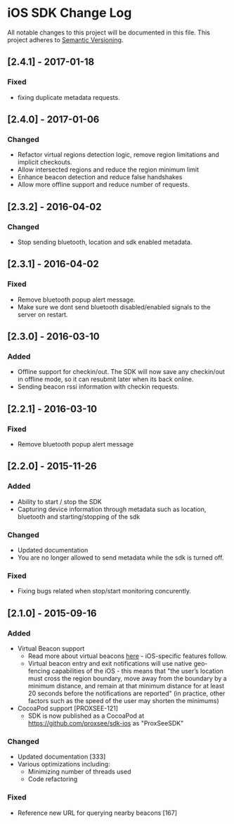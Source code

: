 # iOS SDK Change Log
All notable changes to this project will be documented in this file.
This project adheres to [Semantic Versioning](http://semver.org/).

## [2.4.1] - 2017-01-18
### Fixed
- fixing duplicate metadata requests.


## [2.4.0] - 2017-01-06
### Changed
- Refactor virtual regions detection logic, remove region limitations and implicit checkouts.
- Allow intersected regions and reduce the region minimum limit
- Enhance beacon detection and reduce false handshakes
- Allow more offline support and reduce number of requests.


## [2.3.2] - 2016-04-02
### Changed
- Stop sending bluetooth, location and sdk enabled metadata.

## [2.3.1] - 2016-04-02
### Fixed
- Remove bluetooth popup alert message.
- Make sure we dont send bluetooth disabled/enabled signals to the server on restart.

## [2.3.0] - 2016-03-10
### Added
- Offline support for checkin/out. The SDK will now save any checkin/out in offline mode, so it can resubmit later when its back online.
- Sending beacon rssi information with checkin requests.

## [2.2.1] - 2016-03-10
### Fixed
- Remove bluetooth popup alert message

## [2.2.0] - 2015-11-26
### Added
- Ability to start / stop the SDK
- Capturing device information through metadata such as location, bluetooth and starting/stopping of the sdk

### Changed
- Updated documentation 
- You are no longer allowed to send metadata while the sdk is turned off.

### Fixed
- Fixing bugs related when stop/start monitoring concurently. 

## [2.1.0] - 2015-09-16
### Added
- Virtual Beacon support
    - Read more about virtual beacons [here](../features/virtualbeacons.md) - iOS-specific features follow.
    - Virtual beacon entry and exit notifications will use native geo-fencing capabilities of the iOS - this means that "the user’s location must cross the region boundary, move away from the boundary by a minimum distance, and remain at that minimum distance for at least 20 seconds before the notifications are reported" (in practice, other factors such as the speed of the user may shorten the minimums)
- CocoaPod support [PROXSEE-121]
    - SDK is now published as a CocoaPod at https://github.com/proxsee/sdk-ios as "ProxSeeSDK" 

### Changed
- Updated documentation [333]
- Various optimizations including:
    - Minimizing number of threads used
    - Code refactoring

### Fixed
- Reference new URL for querying nearby beacons [167]
